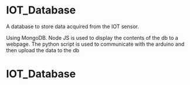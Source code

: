 # IOT_Database
A database to store data acquired from the IOT sensor.

Using MongoDB. Node JS is used to display the contents of the db to a webpage.
The python script is used to communicate with the arduino and then upload the data to the db
# IOT_Database
